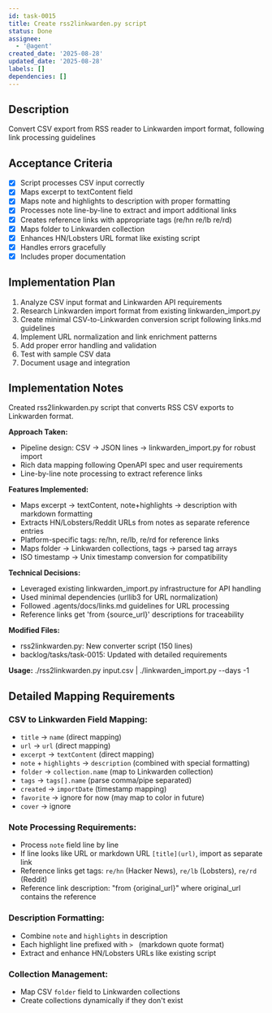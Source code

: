 ```yaml
---
id: task-0015
title: Create rss2linkwarden.py script
status: Done
assignee:
  - '@agent'
created_date: '2025-08-28'
updated_date: '2025-08-28'
labels: []
dependencies: []
---
```


## Description

Convert CSV export from RSS reader to Linkwarden import format, following link processing guidelines

## Acceptance Criteria

- [x] Script processes CSV input correctly
- [x] Maps excerpt to textContent field
- [x] Maps note and highlights to description with proper formatting
- [x] Processes note line-by-line to extract and import additional links
- [x] Creates reference links with appropriate tags (re/hn re/lb re/rd)
- [x] Maps folder to Linkwarden collection
- [x] Enhances HN/Lobsters URL format like existing script
- [x] Handles errors gracefully
- [x] Includes proper documentation
## Implementation Plan

1. Analyze CSV input format and Linkwarden API requirements
2. Research Linkwarden import format from existing linkwarden_import.py
3. Create minimal CSV-to-Linkwarden conversion script following links.md guidelines
4. Implement URL normalization and link enrichment patterns
5. Add proper error handling and validation
6. Test with sample CSV data
7. Document usage and integration


## Implementation Notes

Created rss2linkwarden.py script that converts RSS CSV exports to Linkwarden format.

**Approach Taken:**
- Pipeline design: CSV → JSON lines → linkwarden_import.py for robust import
- Rich data mapping following OpenAPI spec and user requirements
- Line-by-line note processing to extract reference links

**Features Implemented:**
- Maps excerpt → textContent, note+highlights → description with markdown formatting
- Extracts HN/Lobsters/Reddit URLs from notes as separate reference entries
- Platform-specific tags: re/hn, re/lb, re/rd for reference links
- Maps folder → Linkwarden collections, tags → parsed tag arrays
- ISO timestamp → Unix timestamp conversion for compatibility

**Technical Decisions:**
- Leveraged existing linkwarden_import.py infrastructure for API handling
- Used minimal dependencies (urllib3 for URL normalization)
- Followed .agents/docs/links.md guidelines for URL processing
- Reference links get 'from {source_url}' descriptions for traceability

**Modified Files:**
- rss2linkwarden.py: New converter script (150 lines)
- backlog/tasks/task-0015: Updated with detailed requirements

**Usage:** ./rss2linkwarden.py input.csv | ./linkwarden_import.py --days -1
## Detailed Mapping Requirements

### CSV to Linkwarden Field Mapping:
- `title` → `name` (direct mapping)
- `url` → `url` (direct mapping)  
- `excerpt` → `textContent` (direct mapping)
- `note` + `highlights` → `description` (combined with special formatting)
- `folder` → `collection.name` (map to Linkwarden collection)
- `tags` → `tags[].name` (parse comma/pipe separated)
- `created` → `importDate` (timestamp mapping)
- `favorite` → ignore for now (may map to color in future)
- `cover` → ignore

### Note Processing Requirements:
- Process `note` field line by line
- If line looks like URL or markdown URL `[title](url)`, import as separate link
- Reference links get tags: `re/hn` (Hacker News), `re/lb` (Lobsters), `re/rd` (Reddit)
- Reference link description: "from {original_url}" where original_url contains the reference

### Description Formatting:
- Combine `note` and `highlights` in description
- Each highlight line prefixed with `> ` (markdown quote format)
- Extract and enhance HN/Lobsters URLs like existing script

### Collection Management:
- Map CSV `folder` field to Linkwarden collections
- Create collections dynamically if they don't exist
